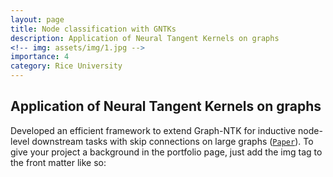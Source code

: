 ```yaml
---
layout: page
title: Node classification with GNTKs
description: Application of Neural Tangent Kernels on graphs
<!-- img: assets/img/1.jpg -->
importance: 4
category: Rice University
---
```

## Application of Neural Tangent Kernels on graphs
Developed an efficient framework to extend Graph-NTK for inductive node-level downstream tasks with skip connections on large graphs ([`Paper`](https://arxiv.org/pdf/2110.03763)).
To give your project a background in the portfolio page, just add the img tag to the front matter like so:
